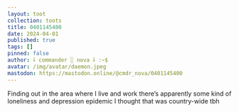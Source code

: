 ```yaml
---
layout: toot
collection: toots
title: 0401145400
date: 2024-04-01
published: true
tags: []
pinned: false
author: ⸸ commander ░ nova ⸸ :~$
avatar: /img/avatar/daemon.jpeg
mastodon: https://mastodon.online/@cmdr_nova/0401145400
---
```


Finding out in the area where I live and work there’s apparently some kind of loneliness and depression epidemic I thought that was country-wide tbh
